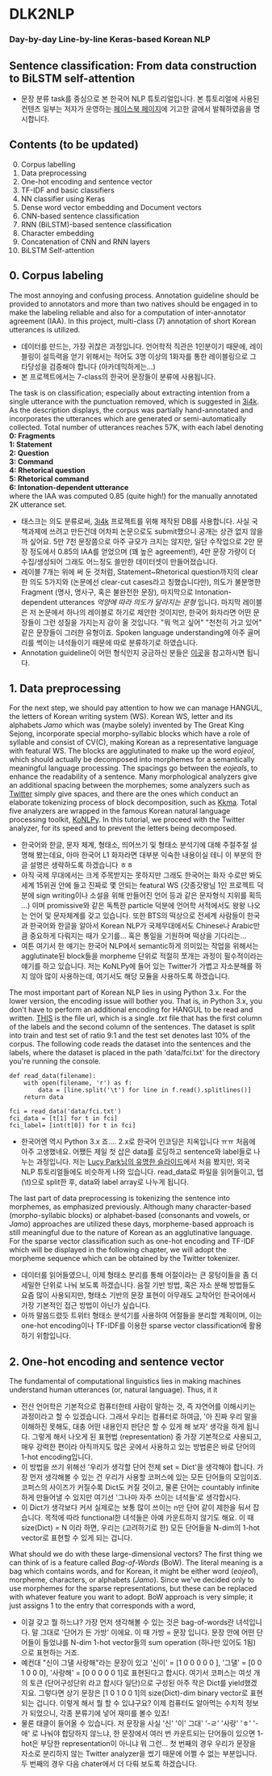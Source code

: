 # DLK2NLP
### Day-by-day Line-by-line Keras-based Korean NLP
## Sentence classification: From data construction to BiLSTM self-attention
* 문장 분류 task를 중심으로 본 한국어 NLP 튜토리얼입니다. 본 튜토리얼에 사용된 컨텐츠 일부는 저자가 운영하는 [페이스북 페이지](https://www.facebook.com/nobodybelongs/notes/)에 기고한 글에서 발췌하였음을 명시합니다. 

## Contents (to be updated)
0. Corpus labelling
1. Data preprocessing
2. One-hot encoding and sentence vector
3. TF-IDF and basic classifiers
4. NN classifier using Keras
5. Dense word vector embedding and Document vectors
6. CNN-based sentence classification
7. RNN (BiLSTM)-based sentence classification
8. Character embedding
9. Concatenation of CNN and RNN layers
10. BiLSTM Self-attention

## 0. Corpus labeling
The most annoying and confusing process.
Annotation guideline should be provided to annotators and more than two natives should be engaged in to make the labeling reliable and also for a computation of inter-annotator agreement (IAA). In this project, multi-class (7) annotation of short Korean utterances is utilized.
* 데이터를 만드는, 가장 귀찮은 과정입니다. 언어학적 직관은 1인분이기 때문에, 레이블링이 설득력을 얻기 위해서는 적어도 3명 이상의 1화자를 통한 레이블링으로 그 타당성을 검증해야 합니다 (아카데믹하게는...) 
* 본 프로젝트에서는 7-class의 한국어 문장들이 분류에 사용됩니다.

The task is on classification; especially about extracting intention from a single utterance with the punctuation removed, which is suggested in [3i4k](https://github.com/warnikchow/3i4k). As the description displays, the corpus was partially hand-annotated and incorporates the utterances which are generated or semi-automatically collected. Total number of utterances reaches 57K, with each label denoting</br>
**0: Fragments**</br>
**1: Statement**</br>
**2: Question**</br>
**3: Command**</br>
**4: Rhetorical question**</br>
**5: Rhetorical command**</br>
**6: Intonation-dependent utterance**</br>
where the IAA was computed 0.85 (quite high!) for the manually annotated 2K utterance set.
* 태스크는 의도 분류로써, [3i4k](https://github.com/warnikchow/3i4k) 프로젝트를 위해 제작된 DB를 사용합니다. 사실 국책과제에 쓰려고 만든건데 어차피 논문으로도 submit했으니 공개는 상관 없지 않을까 싶어요. 5만 7천 문장쯤으로 아주 규모가 크지는 않지만, 일단 수작업으로 2만 문장 정도에서 0.85의 IAA를 얻었으며 (꽤 높은 agreement!), 4만 문장 가량이 더 수집/생성되어 그래도 어느정도 쓸만한 데이터셋이 만들어졌습니다. 
* 레이블 7개는 위에 써 둔 것처럼, Statement~Rhetorical question까지의 clear한 의도 5가지와 (논문에선 clear-cut cases라고 칭했습니다만), 의도가 불분명한 Fragment (명사, 명사구, 혹은 불완전한 문장), 마지막으로 Intonation-dependent utterances *억양에 따라 의도가 달라지는 문형* 입니다. 마지막 레이블은 저 논문에서 하나의 레이블로 하기로 제안한 것이지만, 한국어 화자라면 어떤 문장들이 그런 성질을 가지는지 감이 올 것입니다. "뭐 먹고 싶어" "천천히 가고 있어" 같은 문장들이 그러한 유형이죠. Spoken language understanding에 아주 골머리를 썩이는 녀석들이기 때문에 따로 분류하기로 하였습니다. 
* Annotation guideline이 어떤 형식인지 궁금하신 분들은 [이곳](https://drive.google.com/open?id=1AvxzEHr7wccMw7LYh0J3Xbx5GLFfcvMW)을 참고하시면 됩니다.

## 1. Data preprocessing
For the next step, we should pay attention to how we can manage HANGUL, the letters of Korean writing system (WS). Korean WS, letter and its alphabets *Jamo* which was (maybe solely) invented by The Great King Sejong, incorporate special morpho-syllabic blocks which have a role of syllable and consist of CV(C), making Korean as a representative language with featural WS. The blocks are agglutinated to make up the word *eojeol*, which should actually be decomposed into morphemes for a semantically meaningful language processing. The spacings go between the *eojeal*s, to enhance the readability of a sentence. Many morphological analyzers give an additional spacing between the morphemes; some analyzers such as [Twitter](https://github.com/twitter/twitter-korean-text) simply give spaces, and there are the ones which conduct an elaborate tokenizing process of block decomposition, such as [Kkma](http://kkma.snu.ac.kr/). Total five analyzers are wrapped in the famous Korean natural language processing toolkit, [KoNLPy](http://konlpy.org/en/v0.4.4/). In this tutorial, we proceed with the Twitter analyzer, for its speed and to prevent the letters being decomposed.
* 한국어와 한글, 문자 체계, 형태소, 띄어쓰기 및 형태소 분석기에 대해 주절주절 설명해 봤는데요, 아마 한국어 L1 화자라면 대부분 익숙한 내용이실 테니 이 부분의 한글 설명은 생략하도록 하겠습니다 ㅎㅎ 
* 아직 국제 무대에서는 크게 주목받지는 못하지만 그래도 한국어는 화자 수로만 봐도 세계 15위권 안에 들고 진짜로 몇 안되는 featural WS (갓종갓왕님 1인 프로젝트 덕분에 sign writing이나 소설을 위해 만들어진 언어 등과 같은 문자형식 지위를 획득 ...) 이며 promissive와 같은 독특한 particle 덕분에 언어학 서적에서도 왕왕 나오는 언어 및 문자체계를 갖고 있습니다. 또한 BTS의 떡상으로 전세계 사람들이 한국과 한국어와 한글을 알아서 Korean NLP가 국제무대에서도 Chinese나 Arabic만큼 중요하게 다뤄지는 때가 오기를... 혹은 통일을 기원하며 떡상을 기다리는... 
* 여튼 여기서 한 얘기는 한국어 NLP에서 semantic하게 의미있는 작업을 위해서는 agglutinate된 block들을 morpheme 단위로 적절히 쪼개는 과정이 필수적이라는 얘기를 하고 있습니다. 저는 KoNLPy에 들어 있는 Twitter가 가볍고 자소분해를 하지 않아 많이 사용하는데, 여기서도 해당 모듈을 사용하도록 하겠습니다.

The most important part of Korean NLP lies in using Python 3.x. For the lower version, the encoding issue will bother you. That is, in Python 3.x, you don't have to perform an additional encoding for HANGUL to be read and written. [THIS](https://github.com/warnikchow/3i4k/blob/master/data/fci.txt) is the file url, which is a single *.txt* file that has the first column of the labels and the second column of the sentences. The dataset is split into train and test set of ratio 9:1 and the test set denotes last 10% of the corpus. The following code reads the dataset into the sentences and the labels, where the dataset is placed in the path 'data/fci.txt' for the directory you're running the console.

<pre><code>def read_data(filename):
    with open(filename, 'r') as f:
        data = [line.split('\t') for line in f.read().splitlines()]
    return data
    
fci = read_data('data/fci.txt')
fci_data = [t[1] for t in fci]
fci_label= [int(t[0]) for t in fci]</code></pre>

* 한국어엔 역시 Python 3.x 죠.... 2.x로 한국어 인코딩은 지옥입니다 ㅠㅠ 처음에 아주 고생했네요. 어쨌든 제일 첫 삽은 data를 로딩하고 sentence와 label들로 나누는 과정입니다. 저는 [Lucy Park님의 유명한 슬라이드](https://www.lucypark.kr/docs/2015-pyconkr.pdf)에서 처음 봤지만, 외국 NLP 튜토리얼들에도 비슷하게 나와 있습니다. read_data로 파일을 읽어들이고, 탭(\t)으로 split한 후, data와 label array로 나누게 됩니다.

The last part of data preprocessing is tokenizing the sentence into morphemes, as emphasized previously. Although many character-based (morpho-syllabic blocks) or alphabet-based (consonants and vowels, or *Jamo*) approaches are utilized these days, morpheme-based approach is still meaningful due to the nature of Korean as an agglutinative language. For the sparse vector classification such as one-hot encoding and TF-IDF which will be displayed in the following chapter, we will adopt the morpheme sequence which can be obtained by the Twitter tokenizer.

* 데이터를 읽어들였으니, 이제 형태소 분리를 통해 어절이라는 큰 뭉텅이들을 좀 더 세밀한 단위로 나눠 보도록 하겠습니다. 음절 기반 방법, 혹은 자소 분해 방법들도 요즘 많이 사용되지만, 형태소 기반의 문장 표현이 아무래도 교착어인 한국어에서 가장 기본적인 접근 방법이 아닌가 싶습니다. 
* 아까 말씀드렸듯 트위터 형태소 분석기를 사용하여 어절들을 분리할 계획이며, 이는 one-hot encoding이나 TF-IDF를 이용한 sparse vector classification에 활용하기 위함입니다.

## 2. One-hot encoding and sentence vector

The fundamental of computational linguistics lies in making machines understand human utterances (or, natural language). Thus, it it 

* 전산 언어학은 기본적으로 컴퓨터한테 사람이 말하는 것, 즉 자연어를 이해시키는 과정이라고 할 수 있겠습니다. 그래서 우리는 컴퓨터로 하여금, '아 진짜 우리 말을 이해하진 못해도, 대충 어떤 내용인지 판단은 할 수 있게 해 보자' 생각을 하게 됩니다. 그렇게 해서 나오게 된 표현법 (representation) 중 가장 기본적으로 사용되고, 매우 강력한 편이라 아직까지도 많은 곳에서 사용하고 있는 방법론은 바로 단어의 1-hot encoding입니다. 
* 이 방법을 쓰기 위해선 '우리가 생각할 단어 전체 set = Dict'을 생각해야 합니다. 가장 먼저 생각해볼 수 있는 건 우리가 사용할 코퍼스에 있는 모든 단어들의 모임이죠. 코퍼스의 사이즈가 커질수록 Dict도 커질 것이고, 물론 단어는 countably infinite하게 만들어낼 수 있지만 여기선 '그나마 자주 쓰이는 녀석들'로 생각합시다. 
* 이 Dict가 생각보다 커서 실제로는 보통 많이 쓰이는 n만 단어 같이 제한을 둬서 잡습니다. 목적에 따라 functional한 녀석들은 아예 카운트하지 않기도 해요. 이 때 size(Dict) = N 이라 하면, 우리는 (고려하기로 한) 모든 단어들을 N-dim의 1-hot vector로 표현할 수 있게 되는 겁니다.

What should we do with these large-dimensional vectors? The first thing we can think of is a feature called *Bag-of-Words* (BoW). The literal meaning is a bag which contains words, and for Korean, it might be either word (*eojeol*), morpheme, characters, or alphabets (*Jamo*). Since we've decided only to use morphemes for the sparse representations, but these can be replaced with whatever feature you want to adopt. BoW approach is very simple; it just assigns 1 to the entry that corresponds with a word, 

* 이걸 갖고 뭘 하느냐? 가장 먼저 생각해볼 수 있는 것은 bag-of-words란 녀석입니다. 말 그대로 '단어가 든 가방' 이에요. 이 때 가방 = 문장 입니다. 문장 안에 어떤 단어들이 들었냐를 N-dim 1-hot vector들의 sum operation (하나만 있어도 1됨) 으로 표현하는 거죠. 
* 예컨대 "신이 그댈 사랑해"라는 문장이 있고 '신이' = \[1 0 0 0 0 0 \], '그댈' = \[0 0 1 0 0 0\], '사랑해' = \[0 0 0 0 0 1\]로 표현된다고 합시다. 여기서 코퍼스는 여섯 개의 토큰 (단어구성단위 라고 합시다 일단)으로 구성된 아주 작은 Dict를 yield했겠지요. 그렇다면 상기 문장은 \[1 0 1 0 0 1\]의 size(Dict)-dim binary vector로 표현되는 겁니다. 이렇게 해서 뭘 할 수 있냐구요? 이제 컴퓨터도 알아먹는 수치적 정보가 되었으니, 각종 분류기에 넣어 재미를 볼수 있죠! 
* 물론 태클이 들어올 수 있습니다. 저 문장을 사실 '신' '이' 그대' '-ㄹ' '사랑' 'ㅎ' '-애' 로 나눠야 합당하지 않느냐, 한 문장에서 여러 번 카운트되는 단어들이 있으면 1-hot은 부당한 representation이 아니냐 뭐 그런... 첫 번째의 경우 우리가 문장을 자소로 분리하지 않는 Twitter analyzer을 썼기 때문에 어쩔 수 없는 부분입니다. 두 번째의 경우 다음 chater에서 더 다뤄 보도록 하겠습니다.
